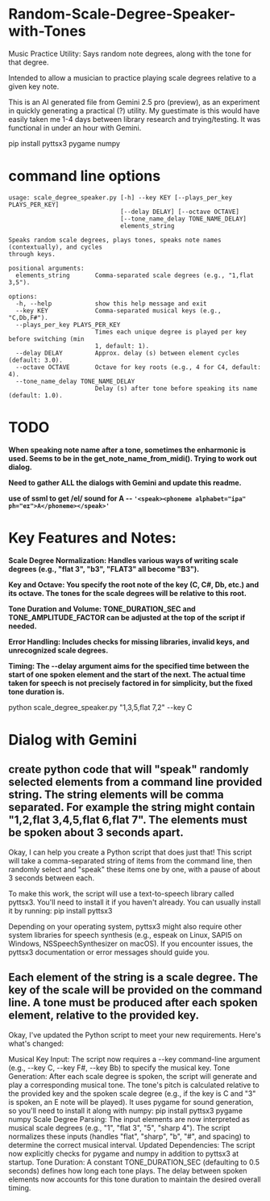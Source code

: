 # Random-Scale-Degree-Speaker-with-Tones
Music Practice Utility: Says random note degrees, along with the tone for that degree.

Intended to allow a musician to practice playing scale degrees relative to a given key note. 

This is an AI generated file from Gemini 2.5 pro (preview), as an experiment in quickly generating a practical (?) utility. My guestimate is this would have easily taken me 1-4 days between library research and trying/testing. It was functional in under an hour with Gemini.

pip install pyttsx3 pygame numpy


# command line options
```
usage: scale_degree_speaker.py [-h] --key KEY [--plays_per_key PLAYS_PER_KEY]
                               [--delay DELAY] [--octave OCTAVE]
                               [--tone_name_delay TONE_NAME_DELAY]
                               elements_string

Speaks random scale degrees, plays tones, speaks note names (contextually), and cycles
through keys.

positional arguments:
  elements_string       Comma-separated scale degrees (e.g., "1,flat 3,5").

options:
  -h, --help            show this help message and exit
  --key KEY             Comma-separated musical keys (e.g., "C,Db,F#").
  --plays_per_key PLAYS_PER_KEY
                        Times each unique degree is played per key before switching (min
                        1, default: 1).
  --delay DELAY         Approx. delay (s) between element cycles (default: 3.0).
  --octave OCTAVE       Octave for key roots (e.g., 4 for C4, default: 4).
  --tone_name_delay TONE_NAME_DELAY
                        Delay (s) after tone before speaking its name (default: 1.0).
 ```
# TODO
**When speaking note name after a tone, sometimes the enharmonic is used. Seems to be in the get_note_name_from_midi(). Trying to work out dialog.**

**Need to gather ALL the dialogs with Gemini and update this readme.**

**use of ssml to get /eI/ sound for A -- ```'<speak><phoneme alphabet="ipa" ph="eɪ">A</phoneme></speak>'```**

# Key Features and Notes:

**Scale Degree Normalization: Handles various ways of writing scale degrees (e.g., "flat 3", "b3", "FLAT3" all become "B3").**

**Key and Octave: You specify the root note of the key (C, C#, Db, etc.) and its octave. The tones for the scale degrees will be relative to this root.**

**Tone Duration and Volume: TONE_DURATION_SEC and TONE_AMPLITUDE_FACTOR can be adjusted at the top of the script if needed.**

**Error Handling: Includes checks for missing libraries, invalid keys, and unrecognized scale degrees.**

**Timing: The --delay argument aims for the specified time between the start of one spoken element and the start of the next. The actual time taken for speech is not precisely factored in for simplicity, but the fixed tone duration is.**






python scale_degree_speaker.py "1,3,5,flat 7,2" --key C

# Dialog with Gemini
>>
create python code that will "speak" randomly selected elements from a command line provided string. 
The string elements will be comma separated. 
For example the string might contain "1,2,flat 3,4,5,flat 6,flat 7". 
The elements must be spoken about 3 seconds apart.
-----
Okay, I can help you create a Python script that does just that! This script will take a comma-separated string of items from the command line, then randomly select and "speak" these items one by one, with a pause of about 3 seconds between each.

To make this work, the script will use a text-to-speech library called pyttsx3. You'll need to install it if you haven't already. You can usually install it by running:
pip install pyttsx3

Depending on your operating system, pyttsx3 might also require other system libraries for speech synthesis (e.g., espeak on Linux, SAPI5 on Windows, NSSpeechSynthesizer on macOS). If you encounter issues, the pyttsx3 documentation or error messages should guide you.


>>
Each element of the string is a scale degree. 
The key of the scale will be provided on the command line. 
A tone must be produced after each spoken element, relative to the provided key.
-----
Okay, I've updated the Python script to meet your new requirements. Here's what's changed:

Musical Key Input: The script now requires a --key command-line argument (e.g., --key C, --key F#, --key Bb) to specify the musical key.
Tone Generation: After each scale degree is spoken, the script will generate and play a corresponding musical tone.
The tone's pitch is calculated relative to the provided key and the spoken scale degree (e.g., if the key is C and "3" is spoken, an E note will be played).
It uses pygame for sound generation, so you'll need to install it along with numpy: pip install pyttsx3 pygame numpy
Scale Degree Parsing: The input elements are now interpreted as musical scale degrees (e.g., "1", "flat 3", "5", "sharp 4"). The script normalizes these inputs (handles "flat", "sharp", "b", "#", and spacing) to determine the correct musical interval.
Updated Dependencies: The script now explicitly checks for pygame and numpy in addition to pyttsx3 at startup.
Tone Duration: A constant TONE_DURATION_SEC (defaulting to 0.5 seconds) defines how long each tone plays. The delay between spoken elements now accounts for this tone duration to maintain the desired overall timing.
